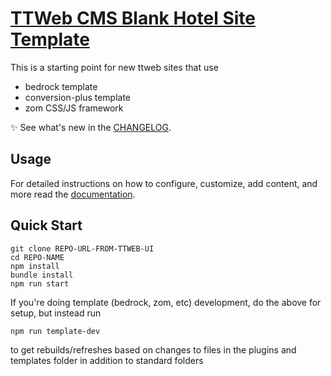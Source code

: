 # [TTWeb CMS Blank Hotel Site Template](https://github.com/TravelTripperWeb-Sites/blank-template)

This is a starting point for new ttweb sites that use
* bedrock template
* conversion-plus template
* zom CSS/JS framework

:sparkles: See what's new in the [CHANGELOG](CHANGELOG.md).

## Usage

For detailed instructions on how to configure, customize, add content, and more read the [documentation](https://github.com/TravelTripperWeb-Sites/blank-template/wiki).

## Quick Start

```
git clone REPO-URL-FROM-TTWEB-UI
cd REPO-NAME
npm install
bundle install
npm run start
```

If you're doing template (bedrock, zom, etc) development, do the above for setup, but instead run 
```
npm run template-dev
```
to get rebuilds/refreshes based on changes to files in the plugins and templates folder in addition to standard folders


